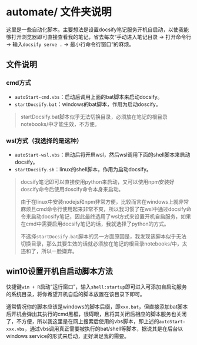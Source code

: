 # automate/ 文件夹说明

这里是一些自动化脚本。主要想法是设置docsify笔记服务开机自启动，以使我能够打开浏览器即可直接查看我的笔记，省去每次“手动进入笔记目录 -> 打开命令行 -> 输入`docsify serve .` -> 最小行命令行窗口”的麻烦。

## 文件说明

### cmd方式

- `autoStart-cmd.vbs`：启动后调用上面的bat脚本来启动docsify。
- `startDocsify.bat`：windows的bat脚本，作用为启动doscify。

> startDocsify.bat脚本似乎无法切换目录，必须放在笔记的根目录notebooks/中才能生效，不方便。

### wsl方式（我选择的是这种）

- `autoStart-wsl.vbs`：启动后将开启wsl，然后wsl调用下面的shell脚本来启动docsify。
- `startDocsify.sh`：linux的shell脚本，作用为启动docsify。

> docsify笔记即可以直接使用python来启动，又可以使用npm安装好doscify命令后使用doscify命令本身来启动。
> 
> 由于在linux中安装nodejs和npm非常方便，比较而言在windows上就非常麻烦且cmd命令行使用起来非常不爽，所以我习惯了在wsl中通过docsify命令来启动docsify笔记，因此最终选用了wsl方式来设置开机自启服务，如果在cmd中需要启用docsify笔记的话，我就选择了python的方式。
> 
> 不选择`startDocsify.bat`脚本的另一方面原因是，我发现该脚本似乎无法切换目录，那么其要生效的话就必须放在笔记的根目录notebooks/中，太违和了，所以一脸嫌弃。

## win10设置开机自启动脚本方法

快捷键`win + R`启动“运行窗口”，输入`shell:startup`即可进入可添加自启动服务的系统目录，将你希望开机自启的脚本放置在该目录下即可。

通常情况你的脚本应该是windows的脚本后缀，即`xxx.bat`，但直接添加bat脚本后开机会弹出其执行的cmd黑框，很碍眼，且将其关闭后相应的脚本服务也关闭了，不方便，所以我这里是在网上搜索后使用的vbs脚本，即上述的`autoStart-xxx.vbs`，通过vbs调用真正需要被执行的bat/shell等脚本，据说其是在后台以windows service的形式来启动，正好满足我的需要。

